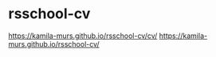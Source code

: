 # rsschool-cv
https://kamila-murs.github.io/rsschool-cv/cv/
https://kamila-murs.github.io/rsschool-cv/

